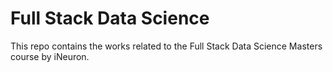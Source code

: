 # Full Stack Data Science

This repo contains the works related to the Full Stack Data Science Masters course by iNeuron.
